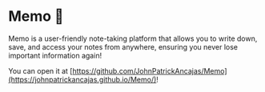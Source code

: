 # Memo 📓
 Memo is a user-friendly note-taking platform that allows you to write down, save, and access your notes from anywhere, ensuring you never lose important information again!

You can open it at [https://github.com/JohnPatrickAncajas/Memo](https://johnpatrickancajas.github.io/Memo/)!
